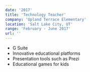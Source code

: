 ```yaml
---
date: '2017'
title: 'Technology Teacher'
company: 'Upland Terrace Elementary'
location: 'Salt Lake City, UT'
range: 'February - June 2017'
url: ''
---
```


- G Suite
- Innovative educational platforms
- Presentation tools such as Prezi
- Educational games for kids
